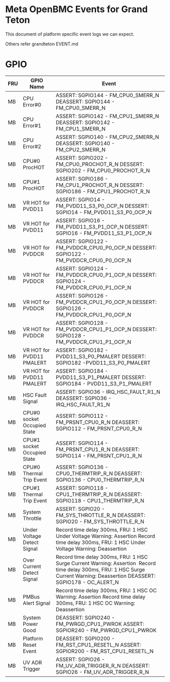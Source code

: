 # Meta OpenBMC Events for Grand Teton

This document of platform specific event logs we can expect.

Others refer grandteton EVENT.md

# GPIO
| **FRU** | **GPIO Name** | **Event** |
|---|---|---|
| MB | CPU Error\#0 | ASSERT: SGPIO144 \- FM\_CPU0\_SMERR\_N DEASSERT: SGPIO144 \- FM\_CPU0\_SMERR\_N |
| MB | CPU Error\#1 | ASSERT: SGPIO142 \- FM\_CPU1\_SMERR\_N DEASSERT: SGPIO142 \- FM\_CPU1\_SMERR\_N |
| MB | CPU Error\#2 | ASSERT: SGPIO140 \- FM\_CPU2\_SMERR\_N DEASSERT: SGPIO140 \- FM\_CPU2\_SMERR\_N |
| MB | CPU\#0 ProcHOT | ASSERT: SGPIO202 \- FM\_CPU0\_PROCHOT\_R\_N DESSERT: SGPIO202 \- FM\_CPU0\_PROCHOT\_R\_N |
| MB | CPU\#1 ProcHOT | ASSERT: SGPIO186 \- FM\_CPU1\_PROCHOT\_R\_N DESSERT: SGPIO186 \- FM\_CPU1\_PROCHOT\_R\_N |
| MB | VR HOT for PVDD11 | ASSERT: SGPIO14 \- FM\_PVDD11\_S3\_P0\_OCP\_N DESSERT: SGPIO14 \- FM\_PVDD11\_S3\_P0\_OCP\_N |
| MB | VR HOT for PVDD11 | ASSERT: SGPIO16 \- FM\_PVDD11\_S3\_P1\_OCP\_N DESSERT: SGPIO16 \- FM\_PVDD11\_S3\_P1\_OCP\_N |
| MB | VR HOT for PVDDCR | ASSERT: SGPIO122 \- FM\_PVDDCR\_CPU0\_P0\_OCP\_N DESSERT: SGPIO122 \- FM\_PVDDCR\_CPU0\_P0\_OCP\_N |
| MB | VR HOT for PVDDCR | ASSERT: SGPIO124 \- FM\_PVDDCR\_CPU0\_P1\_OCP\_N DESSERT: SGPIO124 \- FM\_PVDDCR\_CPU0\_P1\_OCP\_N |
| MB | VR HOT for PVDDCR | ASSERT: SGPIO126 \- FM\_PVDDCR\_CPU1\_P0\_OCP\_N DESSERT: SGPIO126 \- FM\_PVDDCR\_CPU1\_P0\_OCP\_N |
| MB | VR HOT for PVDDCR | ASSERT: SGPIO128 \- FM\_PVDDCR\_CPU1\_P1\_OCP\_N DESSERT: SGPIO128 \- FM\_PVDDCR\_CPU1\_P1\_OCP\_N |
| MB | VR HOT for PVDD11 PMALERT | ASSERT: SGPIO182 \- PVDD11\_S3\_P0\_PMALERT DESSERT: SGPIO182 \-PVDD11\_S3\_P0\_PMALERT |
| MB | VR HOT for PVDD11 PMALERT | ASSERT: SGPIO184 \- PVDD11\_S3\_P1\_PMALERT DESSERT: SGPIO184 \- PVDD11\_S3\_P1\_PMALERT |
| MB | HSC Fault Signal | ASSERT: SGPIO36 \- IRQ\_HSC\_FAULT\_R1\_N DEASSERT: SGPIO36 \- IRQ\_HSC\_FAULT\_R1\_N |
| MB | CPU\#0 socket Occupied State | ASSERT: SGPIO112 \- FM\_PRSNT\_CPU0\_R\_N DEASSERT: SGPIO112 \- FM\_PRSNT\_CPU0\_R\_N |
| MB | CPU\#1 socket Occupied State | ASSERT: SGPIO114 \- FM\_PRSNT\_CPU1\_R\_N DEASSERT: SGPIO114 \- FM\_PRSNT\_CPU1\_R\_N |
| MB | CPU\#0 Thermal Trip Event | ASSERT: SGPIO136 \- CPU0\_THERMTRIP\_R\_N DEASSERT: SGPIO136 \- CPU0\_THERMTRIP\_R\_N |
| MB | CPU\#1 Thermal Trip Event  | ASSERT: SGPIO118 \- CPU1\_THERMTRIP\_R\_N DEASSERT: SGPIO118 \- CPU1\_THERMTRIP\_R\_N |
| MB | System Throttle | ASSERT: SGPIO20 \- FM\_SYS\_THROTTLE\_R\_N DEASSERT: SGPIO20 \- FM\_SYS\_THROTTLE\_R\_N |
| MB | Under Voltage Detect Signal | Record time delay 300ms, FRU: 1 HSC Under Voltage Warning: Assertion Record time delay 300ms, FRU: 1 HSC Under Voltage Warning: Deassertion |
| MB | Over Current Detect Signal | Record time delay 300ms, FRU: 1 HSC Surge Current Warning: Assertion  Record time delay 300ms, FRU: 1 HSC Surge Current Warning: Deassertion DEASSERT: SGPIO178 \- OC\_ALERT\_N |
| MB | PMBus Alert Signal | Record time delay 300ms, FRU: 1 HSC OC Warning: Assertion  Record time delay 300ms, FRU: 1 HSC OC Warning: Deassertion |
| MB | System Power Good | DEASSERT: SGPIO240 \- FM\_PWRGD\_CPU1\_PWROK ASSERT: SGPIOR240 \- FM\_PWRGD\_CPU1\_PWROK |
| MB | Platform Reset Event | DEASSERT: SGPIO200 \- FM\_RST\_CPU1\_RESETL\_N ASSERT: SGPIOR200 \- FM\_RST\_CPU1\_RESETL\_N |
| MB | UV ADR Trigger | ASSERT: SGPIO26 \- FM\_UV\_ADR\_TRIGGER\_R\_N DEASSERT: SGPIO26 \- FM\_UV\_ADR\_TRIGGER\_R\_N |